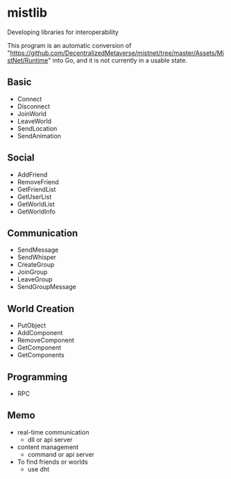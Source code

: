 # mistlib
Developing libraries for interoperability

This program is an automatic conversion of "https://github.com/DecentralizedMetaverse/mistnet/tree/master/Assets/MistNet/Runtime" into Go, and it is not currently in a usable state.

## Basic
- Connect
- Disconnect
- JoinWorld
- LeaveWorld
- SendLocation
- SendAnimation

## Social
- AddFriend
- RemoveFriend
- GetFriendList
- GetUserList
- GetWorldList
- GetWorldInfo
 
## Communication
- SendMessage
- SendWhisper
- CreateGroup
- JoinGroup
- LeaveGroup
- SendGroupMessage

## World Creation
- PutObject
- AddComponent
- RemoveComponent
- GetComponent
- GetComponents

## Programming
- RPC

## Memo
- real-time communication
  - dll or api server
- content management
  - command or api server
- To find friends or worlds
  - use dht